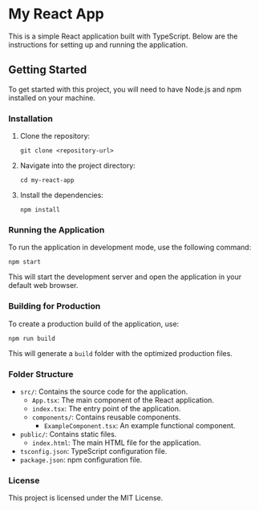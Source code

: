 # My React App

This is a simple React application built with TypeScript. Below are the instructions for setting up and running the application.

## Getting Started

To get started with this project, you will need to have Node.js and npm installed on your machine.

### Installation

1. Clone the repository:
   ```
   git clone <repository-url>
   ```

2. Navigate into the project directory:
   ```
   cd my-react-app
   ```

3. Install the dependencies:
   ```
   npm install
   ```

### Running the Application

To run the application in development mode, use the following command:
```
npm start
```

This will start the development server and open the application in your default web browser.

### Building for Production

To create a production build of the application, use:
```
npm run build
```

This will generate a `build` folder with the optimized production files.

### Folder Structure

- `src/`: Contains the source code for the application.
  - `App.tsx`: The main component of the React application.
  - `index.tsx`: The entry point of the application.
  - `components/`: Contains reusable components.
    - `ExampleComponent.tsx`: An example functional component.
- `public/`: Contains static files.
  - `index.html`: The main HTML file for the application.
- `tsconfig.json`: TypeScript configuration file.
- `package.json`: npm configuration file.

### License

This project is licensed under the MIT License.